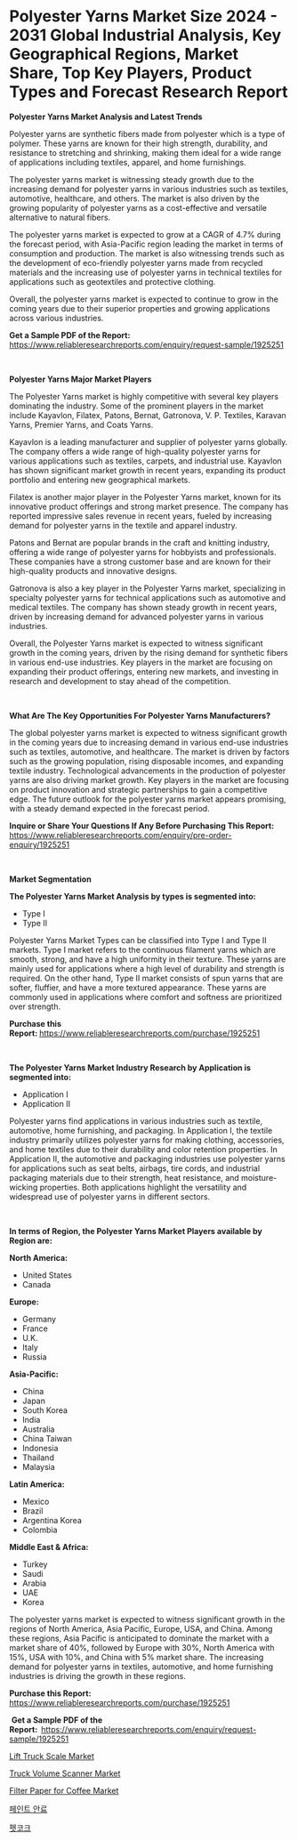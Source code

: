 <p><h1>Polyester Yarns Market Size 2024 - 2031 Global Industrial Analysis, Key Geographical Regions, Market Share, Top Key Players, Product Types and Forecast Research Report</h1></p><p><strong>Polyester Yarns Market Analysis and Latest Trends</strong></p>
<p><p>Polyester yarns are synthetic fibers made from polyester which is a type of polymer. These yarns are known for their high strength, durability, and resistance to stretching and shrinking, making them ideal for a wide range of applications including textiles, apparel, and home furnishings.</p><p>The polyester yarns market is witnessing steady growth due to the increasing demand for polyester yarns in various industries such as textiles, automotive, healthcare, and others. The market is also driven by the growing popularity of polyester yarns as a cost-effective and versatile alternative to natural fibers.</p><p>The polyester yarns market is expected to grow at a CAGR of 4.7% during the forecast period, with Asia-Pacific region leading the market in terms of consumption and production. The market is also witnessing trends such as the development of eco-friendly polyester yarns made from recycled materials and the increasing use of polyester yarns in technical textiles for applications such as geotextiles and protective clothing.</p><p>Overall, the polyester yarns market is expected to continue to grow in the coming years due to their superior properties and growing applications across various industries.</p></p>
<p><strong>Get a Sample PDF of the Report:&nbsp;</strong> <a href="https://www.reliableresearchreports.com/enquiry/request-sample/1925251">https://www.reliableresearchreports.com/enquiry/request-sample/1925251</a></p>
<p>&nbsp;</p>
<p><strong>Polyester Yarns Major Market Players</strong></p>
<p><p>The Polyester Yarns market is highly competitive with several key players dominating the industry. Some of the prominent players in the market include Kayavlon, Filatex, Patons, Bernat, Gatronova, V. P. Textiles, Karavan Yarns, Premier Yarns, and Coats Yarns.</p><p>Kayavlon is a leading manufacturer and supplier of polyester yarns globally. The company offers a wide range of high-quality polyester yarns for various applications such as textiles, carpets, and industrial use. Kayavlon has shown significant market growth in recent years, expanding its product portfolio and entering new geographical markets.</p><p>Filatex is another major player in the Polyester Yarns market, known for its innovative product offerings and strong market presence. The company has reported impressive sales revenue in recent years, fueled by increasing demand for polyester yarns in the textile and apparel industry.</p><p>Patons and Bernat are popular brands in the craft and knitting industry, offering a wide range of polyester yarns for hobbyists and professionals. These companies have a strong customer base and are known for their high-quality products and innovative designs.</p><p>Gatronova is also a key player in the Polyester Yarns market, specializing in specialty polyester yarns for technical applications such as automotive and medical textiles. The company has shown steady growth in recent years, driven by increasing demand for advanced polyester yarns in various industries.</p><p>Overall, the Polyester Yarns market is expected to witness significant growth in the coming years, driven by the rising demand for synthetic fibers in various end-use industries. Key players in the market are focusing on expanding their product offerings, entering new markets, and investing in research and development to stay ahead of the competition.</p></p>
<p>&nbsp;</p>
<p><strong>What Are The Key Opportunities For Polyester Yarns Manufacturers?</strong></p>
<p><p>The global polyester yarns market is expected to witness significant growth in the coming years due to increasing demand in various end-use industries such as textiles, automotive, and healthcare. The market is driven by factors such as the growing population, rising disposable incomes, and expanding textile industry. Technological advancements in the production of polyester yarns are also driving market growth. Key players in the market are focusing on product innovation and strategic partnerships to gain a competitive edge. The future outlook for the polyester yarns market appears promising, with a steady demand expected in the forecast period.</p></p>
<p><strong>Inquire or Share Your Questions If Any Before Purchasing This Report:</strong> <a href="https://www.reliableresearchreports.com/enquiry/pre-order-enquiry/1925251">https://www.reliableresearchreports.com/enquiry/pre-order-enquiry/1925251</a></p>
<p>&nbsp;</p>
<p><strong>Market Segmentation</strong></p>
<p><strong>The Polyester Yarns Market Analysis by types is segmented into:</strong></p>
<p><ul><li>Type I</li><li>Type II</li></ul></p>
<p><p>Polyester Yarns Market Types can be classified into Type I and Type II markets. Type I market refers to the continuous filament yarns which are smooth, strong, and have a high uniformity in their texture. These yarns are mainly used for applications where a high level of durability and strength is required. On the other hand, Type II market consists of spun yarns that are softer, fluffier, and have a more textured appearance. These yarns are commonly used in applications where comfort and softness are prioritized over strength.</p></p>
<p><strong>Purchase this Report:&nbsp;</strong><a href="https://www.reliableresearchreports.com/purchase/1925251">https://www.reliableresearchreports.com/purchase/1925251</a></p>
<p>&nbsp;</p>
<p><strong>The Polyester Yarns Market Industry Research by Application is segmented into:</strong></p>
<p><ul><li>Application I</li><li>Application II</li></ul></p>
<p><p>Polyester yarns find applications in various industries such as textile, automotive, home furnishing, and packaging. In Application I, the textile industry primarily utilizes polyester yarns for making clothing, accessories, and home textiles due to their durability and color retention properties. In Application II, the automotive and packaging industries use polyester yarns for applications such as seat belts, airbags, tire cords, and industrial packaging materials due to their strength, heat resistance, and moisture-wicking properties. Both applications highlight the versatility and widespread use of polyester yarns in different sectors.</p></p>
<p>&nbsp;</p>
<p><strong>In terms of Region, the Polyester Yarns Market Players available by Region are:</strong></p>
<p>
    <p> <strong> North America: </strong>
        <ul>
            <li>United States</li>
            <li>Canada</li>
        </ul>
        </p> 
    <p> <strong> Europe: </strong>
        <ul>
            <li>Germany</li>
            <li>France</li>
            <li>U.K.</li>
            <li>Italy</li>
            <li>Russia</li>
        </ul>
        </p> 
    <p> <strong> Asia-Pacific: </strong>
        <ul>
            <li>China</li>
            <li>Japan</li>
            <li>South Korea</li>
            <li>India</li>
            <li>Australia</li>
            <li>China Taiwan</li>
            <li>Indonesia</li>
            <li>Thailand</li>
            <li>Malaysia</li>
        </ul>
        </p> 
    <p> <strong> Latin America: </strong>
        <ul>
            <li>Mexico</li>
            <li>Brazil</li>
            <li>Argentina Korea</li>
            <li>Colombia</li>
        </ul>
        </p> 
    <p> <strong> Middle East & Africa: </strong>
        <ul>
            <li>Turkey</li>
            <li>Saudi</li>
            <li>Arabia</li>
            <li>UAE</li>
            <li>Korea</li>
        </ul>
    </p>
    </p>
<p><p>The polyester yarns market is expected to witness significant growth in the regions of North America, Asia Pacific, Europe, USA, and China. Among these regions, Asia Pacific is anticipated to dominate the market with a market share of 40%, followed by Europe with 30%, North America with 15%, USA with 10%, and China with 5% market share. The increasing demand for polyester yarns in textiles, automotive, and home furnishing industries is driving the growth in these regions.</p></p>
<p><strong>Purchase this Report: </strong><a href="https://www.reliableresearchreports.com/purchase/1925251">https://www.reliableresearchreports.com/purchase/1925251</a></p>
<p>&nbsp;<strong>Get a Sample PDF of the Report:&nbsp;&nbsp;</strong><a href="https://www.reliableresearchreports.com/enquiry/request-sample/1925251">https://www.reliableresearchreports.com/enquiry/request-sample/1925251</a></p>
<p><strong></strong></p>
<p><p><a href="https://shimmer-gardenia-37a.notion.site/Lift-Truck-Scale-Market-Size-Market-Trends-and-Growth-Outlook-forecasted-for-period-from-2024-to-2-4eadced225084255836cc23c89e8f086">Lift Truck Scale Market</a></p><p><a href="https://meowing-lemming-dd3.notion.site/Truck-Volume-Scanner-Market-Provides-a-Comprehensive-Analysis-Including-a-Macro-Overview-of-the-Mark-123d7eaeeda94e7794a38998a5f00054">Truck Volume Scanner Market</a></p><p><a href="https://view.publitas.com/reportprime-1/filter-paper-for-coffee-market-size-global-industry-overview-market-segmentation-and-forecast-2024-to-2031/">Filter Paper for Coffee Market</a></p><p><a href="https://medium.com/@donovanvioliy49qi80cb1qtv/%ED%8E%98%EC%9D%B8%ED%8A%B8-%ED%94%BC%EA%B7%B8%EB%A8%BC%ED%8A%B8-%EC%8B%9C%EC%9E%A5-2031%EB%85%84%EA%B9%8C%EC%A7%80%EC%9D%98-%ED%8A%B8%EB%A0%8C%EB%93%9C-%EC%98%88%EC%B8%A1-%EB%B0%8F-%EA%B2%BD%EC%9F%81-%EB%B6%84%EC%84%9D-ff7a02117174">페인트 안료</a></p><p><a href="https://medium.com/@donovanvioliy49qi80cb1qtv/%ED%8E%98%ED%8A%B8-%EC%BD%94%ED%81%AC-%EC%8B%9C%EC%9E%A5-%EA%B7%9C%EB%AA%A8-%EB%B0%8F-%EC%8B%9C%EC%9E%A5-%EB%8F%99%ED%96%A5-%EC%99%84%EB%B2%BD%ED%95%9C-%EC%82%B0%EC%97%85-%EA%B0%9C%EC%9A%94-2024-2031-d15016e50fdf">펫코크</a></p></p>